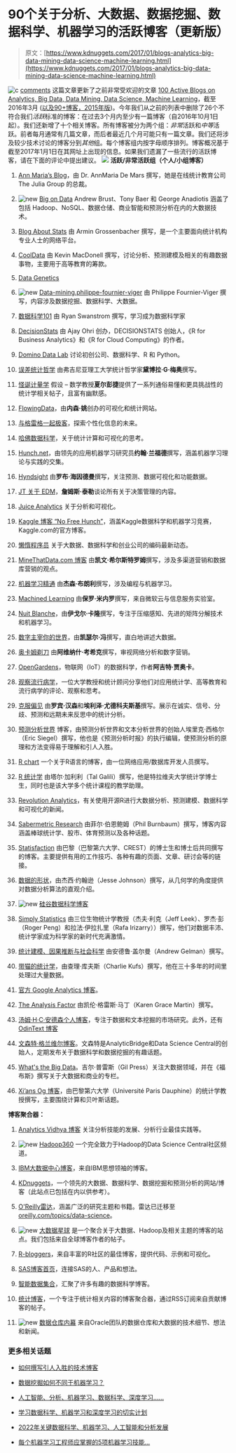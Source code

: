 # 90个关于分析、大数据、数据挖掘、数据科学、机器学习的活跃博客（更新版）

> 原文：[https://www.kdnuggets.com/2017/01/blogs-analytics-big-data-mining-data-science-machine-learning.html](https://www.kdnuggets.com/2017/01/blogs-analytics-big-data-mining-data-science-machine-learning.html)

![c](../Images/3d9c022da2d331bb56691a9617b91b90.png) [comments](/2017/01/blogs-analytics-big-data-mining-data-science-machine-learning.html/2#comments) 这篇文章更新了之前非常受欢迎的文章 [100 Active Blogs on Analytics, Big Data, Data Mining, Data Science, Machine Learning](/2016/03/100-active-blogs-analytics-big-data-science-machine-learning.html)，截至2016年3月 ([以及90+博客，2015年版](/2015/10/best-blogs-analytics-big-data-science-machine-learning.html))。今年我们从之前的列表中删除了26个不符合我们*活跃*标准的博客：在过去3个月内至少有一篇博客（自2016年10月1日起）。我们还新增了十个相关博客。所有博客被分为两个组：*非常*活跃和*中等*活跃。前者每月通常有几篇文章，而后者最近几个月可能只有一篇文章。我们还将涉及较少技术讨论的博客分到*其他*组。每个博客组内按字母顺序排列。博客概况基于截至2017年1月1日在其网址上出现的信息。如果我们遗漏了一些流行的活跃博客，请在下面的评论中提出建议。 ![](../Images/d8c4ea373f5fe9ad46e0fbd5406423b3.png) **活跃/非常活跃组（个人/小组博客）**

1.  [Ann Maria’s Blog](http://www.thejuliagroup.com/blog/)，由 Dr. AnnMaria De Mars 撰写，她是在线统计教育公司 The Julia Group 的总裁。

1.  ![new](../Images/0a3ee464311a60a6bfa057b91b75a749.png) [Big on Data](https://www.zdnet.com/blog/big-data/) Andrew Brust、Tony Baer 和 George Anadiotis 涵盖了包括 Hadoop、NoSQL、数据仓储、商业智能和预测分析在内的大数据技术。

1.  [Blog About Stats](https://blogstats.wordpress.com/) 由 Armin Grossenbacher 撰写，是一个主要面向统计机构专业人士的网络平台。

1.  [CoolData](http://cooldata.wordpress.com/) 由 Kevin MacDonell 撰写，讨论分析、预测建模及相关的有趣数据事物，主要用于高等教育的筹款。

1.  [Data Genetics](http://www.datagenetics.com/blog.html)

1.  ![new](../Images/0a3ee464311a60a6bfa057b91b75a749.png) [Data-mining.philippe-fournier-viger](http://data-mining.philippe-fournier-viger.com/) 由 Philippe Fournier-Viger 撰写，内容涉及数据挖掘、数据科学、大数据。

1.  [数据科学101](http://datascience101.wordpress.com/) 由 Ryan Swanstrom 撰写，学习成为数据科学家

1.  [DecisionStats](http://www.decisionstats.com/) 由 Ajay Ohri 创办，DECISIONSTATS 创始人，《R for Business Analytics》和《R for Cloud Computing》的作者。

1.  [Domino Data Lab](http://blog.dominodatalab.com/) 讨论初创公司、数据科学、R 和 Python。

1.  [误差统计哲学](http://errorstatistics.com/) 由弗吉尼亚理工大学统计哲学家**黛博拉·G·梅奥**撰写。

1.  [怪诞计量学](http://freakonometrics.hypotheses.org/) 假设 – 数学教授**夏尔彭捷**提供了一系列通俗易懂和更具挑战性的统计学相关帖子，且富有幽默感。

1.  [FlowingData](http://flowingdata.com/)，由**内森·姚**创办的可视化和统计网站。

1.  [与格雷格一起极客](https://glinden.blogspot.com/)，探索个性化信息的未来。

1.  [哈佛数据科学](http://harvarddatascience.com/)，关于统计计算和可视化的思考。

1.  [Hunch.net](http://hunch.net/)，由领先的应用机器学习研究员**约翰·兰福德**撰写，涵盖机器学习理论与实践的交集。

1.  [Hyndsight](http://robjhyndman.com/hyndsight/) 由**罗布·海因德曼**撰写，关注预测、数据可视化和功能数据。

1.  [JT 关于 EDM](http://jtonedm.com/)，**詹姆斯·泰勒**谈论所有关于决策管理的内容。

1.  [Juice Analytics](http://www.juiceanalytics.com/writing/) 关于分析和可视化。

1.  [Kaggle 博客 “No Free Hunch”](https://blog.kaggle.com/)，涵盖Kaggle数据科学和机器学习竞赛，Kaggle.com的官方博客。

1.  [懒惰程序员](http://lazyprogrammer.me/) 关于大数据、数据科学和创业公司的编码最新动态。

1.  [MineThatData.com 博客](http://blog.minethatdata.com/) 由**凯文·希尔斯特罗姆**撰写，涉及多渠道营销和数据库营销的观点。

1.  [机器学习精通](http://machinelearningmastery.com/blog/) 由**杰森·布朗利**撰写，涉及编程与机器学习。

1.  [Machined Learning](http://www.machinedlearnings.com/) 由**保罗·米内罗**撰写，来自微软云与信息服务实验室。

1.  [Nuit Blanche](http://nuit-blanche.blogspot.in/)，由**伊戈尔·卡隆**撰写，专注于压缩感知、先进的矩阵分解技术和机器学习。

1.  [数字主宰你的世界](http://junkcharts.typepad.com/numbersruleyourworld/)，由**凯瑟尔·冯**撰写，直白地讲述大数据。

1.  [奥卡姆剃刀](http://www.kaushik.net/avinash/) 由**阿维纳什·考希克**撰写，审视网络分析和数字营销。

1.  [OpenGardens](http://www.opengardensblog.futuretext.com/)，物联网（IoT）的数据科学，作者**阿吉特·贾奥卡**。

1.  [观察流行病学](https://observationalepidemiology.blogspot.com/)，一位大学教授和统计顾问分享他们对应用统计学、高等教育和流行病学的评论、观察和思考。

1.  [克服偏见](http://www.overcomingbias.com/) 由**罗宾·汉森**和**埃利泽·尤德科夫斯基**撰写。展示在诚实、信号、分歧、预测和远期未来反思中的统计分析。

1.  [预测分析世界](http://www.predictiveanalyticsworld.com/blog/) 博客，由预测分析世界和文本分析世界的创始人埃里克·西格尔（Eric Siegel）撰写，他也是《预测分析时报》的执行编辑，使预测分析的原理和方法变得易于理解和引人入胜。

1.  [R chart](http://www.r-chart.com/) 一个关于R语言的博客，由一位网络应用/数据库开发人员撰写。

1.  [R 统计学](http://www.r-statistics.com/) 由塔尔·加利利（Tal Galili）撰写，他是特拉维夫大学统计学博士生，同时也是该大学多个统计课程的教学助理。

1.  [Revolution Analytics](http://blog.revolutionanalytics.com/)，有关使用开源R进行大数据分析、预测建模、数据科学和可视化的新闻。

1.  [Sabermetric Research](http://blog.philbirnbaum.com/) 由菲尔·伯恩鲍姆（Phil Burnbaum）撰写，博客内容涵盖棒球统计学、股市、体育预测以及各种话题。

1.  [Statisfaction](https://statisfaction.wordpress.com/) 由巴黎（巴黎第六大学、CREST）的博士生和博士后共同撰写的博客。主要提供有用的工作技巧、各种有趣的页面、文章、研讨会等的链接。

1.  [数据的形状](https://shapeofdata.wordpress.com/)，由杰西·约翰逊（Jesse Johnson）撰写，从几何学的角度提供对数据分析算法的直观介绍。

1.  ![new](../Images/0a3ee464311a60a6bfa057b91b75a749.png) [硅谷数据科学博客](http://www.svds.com/blog/)

1.  [Simply Statistics](http://simplystatistics.org/) 由三位生物统计学教授（杰夫·利克（Jeff Leek）、罗杰·彭（Roger Peng）和拉法·伊拉扎里（Rafa Irizarry））撰写，他们对数据丰沛、统计学家成为科学家的新时代充满激情。

1.  [统计建模、因果推断与社会科学](http://andrewgelman.com/) 由安德鲁·盖尔曼（Andrew Gelman）撰写。

1.  [带猫的统计学](http://statswithcats.wordpress.com/)，由查理·库夫斯（Charlie Kufs）撰写，他在三十多年的时间里处理过大量数据。

1.  [官方 Google Analytics 博客](https://analytics.blogspot.com/)。

1.  [The Analysis Factor](http://www.theanalysisfactor.com/) 由凯伦·格雷斯·马丁（Karen Grace Martin）撰写。

1.  [汤姆·H·C·安德森个人博客](http://www.tomhcanderson.com/)，专注于数据和文本挖掘的市场研究。此外，还有 [OdinText 博客](http://odintext.com/blog/)

1.  [文森特·格兰维尔博客](http://www.analyticbridge.com/profile/VincentGranville)。文森特是AnalyticBridge和Data Science Central的创始人，定期发布关于数据科学和数据挖掘的有趣话题。

1.  [What's the Big Data](http://whatsthebigdata.com/)。吉尔·普雷斯（Gil Press）关注大数据领域，并在《福布斯》撰写关于大数据和商业的专栏。

1.  [Xi’ans Og 博客](https://xianblog.wordpress.com/)，由巴黎第六大学（Université Paris Dauphine）的统计学教授撰写，主要围绕计算和贝叶斯话题。

**博客聚合器：**

1.  [Analytics Vidhya 博客](http://www.analyticsvidhya.com/blog/) 关注分析技能的发展、分析行业最佳实践等。

1.  ![new](../Images/0a3ee464311a60a6bfa057b91b75a749.png) [Hadoop360](http://www.hadoop360.com/blog) 一个完全致力于Hadoop的Data Science Central社区频道。

1.  [IBM大数据中心博客](http://www.ibmbigdatahub.com/blog)，来自IBM思想领袖的博客。

1.  [KDnuggets](/news/)，一个领先的大数据、数据科学、数据挖掘和预测分析的网站/博客（此站点已包括在内以供参考）。

1.  [O'Reilly雷达](http://radar.oreilly.com/)，涵盖广泛的研究主题和书籍。雷达已迁移至[oreilly.com/topics/data-science](https://www.oreilly.com/topics/data-science)。

1.  ![new](../Images/0a3ee464311a60a6bfa057b91b75a749.png) [大数据星球](http://planetbigdata.com/) 是一个聚合关于大数据、Hadoop及相关主题的博客的站点。我们包括来自全球博客作者的帖子。

1.  [R-bloggers](http://www.r-bloggers.com/)，来自丰富的R社区的最佳博客，提供代码、示例和可视化。

1.  [SAS博客首页](http://blogs.sas.com/content/)，连接SAS的人、产品和想法。

1.  [智能数据集合](http://smartdatacollective.com/)，汇聚了许多有趣的数据科学博客。

1.  [统计博客](http://www.statsblogs.com/)，一个专注于统计相关内容的博客聚合器，通过RSS订阅来自贡献博客的帖子。

1.  ![new](../Images/0a3ee464311a60a6bfa057b91b75a749.png) [数据仓库内幕](https://blogs.oracle.com/datawarehousing/) 来自Oracle团队的数据仓库和大数据的技术细节、想法和新闻。

### 更多相关话题

+   [如何撰写引人入胜的技术博客](https://www.kdnuggets.com/2022/04/write-engaging-technical-blogs.html)

+   [数据挖掘如何不同于机器学习？](https://www.kdnuggets.com/2022/06/data-mining-different-machine-learning.html)

+   [人工智能、分析、机器学习、数据科学、深度学习……](https://www.kdnuggets.com/2021/12/developments-predictions-ai-machine-learning-data-science-research.html)

+   [学习数据科学、机器学习和深度学习的切实计划](https://www.kdnuggets.com/2023/01/mwiti-solid-plan-learning-data-science-machine-learning-deep-learning.html)

+   [2022年关键数据科学、机器学习、人工智能和分析发展](https://www.kdnuggets.com/2022/12/key-data-science-machine-learning-ai-analytics-developments-2022.html)

+   [每个机器学习工程师应掌握的5项机器学习技能…](https://www.kdnuggets.com/2023/03/5-machine-learning-skills-every-machine-learning-engineer-know-2023.html)
